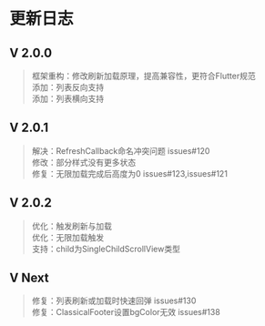 # 更新日志

## V 2.0.0
>框架重构：修改刷新加载原理，提高兼容性，更符合Flutter规范  
>添加：列表反向支持  
>添加：列表横向支持  

## V 2.0.1
>解决：RefreshCallback命名冲突问题 issues#120  
>修改：部分样式没有更多状态  
>修复：无限加载完成后高度为0 issues#123,issues#121  

## V 2.0.2
>优化：触发刷新与加载   
>优化：无限加载触发   
>支持：child为SingleChildScrollView类型   

## V Next
>修复：列表刷新或加载时快速回弹 issues#130   
>修复：ClassicalFooter设置bgColor无效 issues#138   